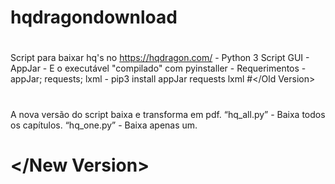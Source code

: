 # hqdragondownload
# <Old Version>
Script para baixar hq's no https://hqdragon.com/ -
Python 3
Script GUI - AppJar -
E o executável "compilado" com pyinstaller -
Requerimentos - appJar; requests; lxml - pip3 install appJar requests lxml
#</Old Version>
# <New Version>
A nova versão do script baixa e transforma em pdf.
“hq_all.py” - Baixa todos os capítulos.
“hq_one.py” - Baixa apenas um.
# </New Version>
